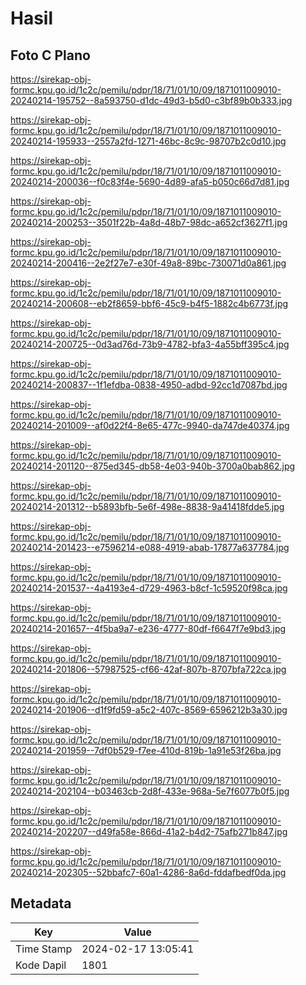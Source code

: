 # Hasil

## Foto C Plano

https://sirekap-obj-formc.kpu.go.id/1c2c/pemilu/pdpr/18/71/01/10/09/1871011009010-20240214-195752--8a593750-d1dc-49d3-b5d0-c3bf89b0b333.jpg

https://sirekap-obj-formc.kpu.go.id/1c2c/pemilu/pdpr/18/71/01/10/09/1871011009010-20240214-195933--2557a2fd-1271-46bc-8c9c-98707b2c0d10.jpg

https://sirekap-obj-formc.kpu.go.id/1c2c/pemilu/pdpr/18/71/01/10/09/1871011009010-20240214-200036--f0c83f4e-5690-4d89-afa5-b050c66d7d81.jpg

https://sirekap-obj-formc.kpu.go.id/1c2c/pemilu/pdpr/18/71/01/10/09/1871011009010-20240214-200253--3501f22b-4a8d-48b7-98dc-a652cf3627f1.jpg

https://sirekap-obj-formc.kpu.go.id/1c2c/pemilu/pdpr/18/71/01/10/09/1871011009010-20240214-200416--2e2f27e7-e30f-49a8-89bc-730071d0a861.jpg

https://sirekap-obj-formc.kpu.go.id/1c2c/pemilu/pdpr/18/71/01/10/09/1871011009010-20240214-200608--eb2f8659-bbf6-45c9-b4f5-1882c4b6773f.jpg

https://sirekap-obj-formc.kpu.go.id/1c2c/pemilu/pdpr/18/71/01/10/09/1871011009010-20240214-200725--0d3ad76d-73b9-4782-bfa3-4a55bff395c4.jpg

https://sirekap-obj-formc.kpu.go.id/1c2c/pemilu/pdpr/18/71/01/10/09/1871011009010-20240214-200837--1f1efdba-0838-4950-adbd-92cc1d7087bd.jpg

https://sirekap-obj-formc.kpu.go.id/1c2c/pemilu/pdpr/18/71/01/10/09/1871011009010-20240214-201009--af0d22f4-8e65-477c-9940-da747de40374.jpg

https://sirekap-obj-formc.kpu.go.id/1c2c/pemilu/pdpr/18/71/01/10/09/1871011009010-20240214-201120--875ed345-db58-4e03-940b-3700a0bab862.jpg

https://sirekap-obj-formc.kpu.go.id/1c2c/pemilu/pdpr/18/71/01/10/09/1871011009010-20240214-201312--b5893bfb-5e6f-498e-8838-9a41418fdde5.jpg

https://sirekap-obj-formc.kpu.go.id/1c2c/pemilu/pdpr/18/71/01/10/09/1871011009010-20240214-201423--e7596214-e088-4919-abab-17877a637784.jpg

https://sirekap-obj-formc.kpu.go.id/1c2c/pemilu/pdpr/18/71/01/10/09/1871011009010-20240214-201537--4a4193e4-d729-4963-b8cf-1c59520f98ca.jpg

https://sirekap-obj-formc.kpu.go.id/1c2c/pemilu/pdpr/18/71/01/10/09/1871011009010-20240214-201657--4f5ba9a7-e236-4777-80df-f6647f7e9bd3.jpg

https://sirekap-obj-formc.kpu.go.id/1c2c/pemilu/pdpr/18/71/01/10/09/1871011009010-20240214-201806--57987525-cf66-42af-807b-8707bfa722ca.jpg

https://sirekap-obj-formc.kpu.go.id/1c2c/pemilu/pdpr/18/71/01/10/09/1871011009010-20240214-201906--d1f9fd59-a5c2-407c-8569-6596212b3a30.jpg

https://sirekap-obj-formc.kpu.go.id/1c2c/pemilu/pdpr/18/71/01/10/09/1871011009010-20240214-201959--7df0b529-f7ee-410d-819b-1a91e53f26ba.jpg

https://sirekap-obj-formc.kpu.go.id/1c2c/pemilu/pdpr/18/71/01/10/09/1871011009010-20240214-202104--b03463cb-2d8f-433e-968a-5e7f6077b0f5.jpg

https://sirekap-obj-formc.kpu.go.id/1c2c/pemilu/pdpr/18/71/01/10/09/1871011009010-20240214-202207--d49fa58e-866d-41a2-b4d2-75afb271b847.jpg

https://sirekap-obj-formc.kpu.go.id/1c2c/pemilu/pdpr/18/71/01/10/09/1871011009010-20240214-202305--52bbafc7-60a1-4286-8a6d-fddafbedf0da.jpg


## Metadata

| Key        | Value               |
| ---------- | ------------------- |
| Time Stamp | 2024-02-17 13:05:41 |
| Kode Dapil | 1801                |



